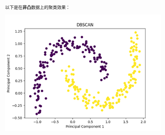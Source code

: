 以下是在**非凸**数据上的聚类效果：

![](https://raw.githubusercontent.com/chubbylhao/ML_Algorithms/main/unsupervised_learning/dbscan/dbscan_res.png)
